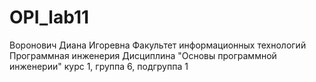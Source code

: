 # OPI_lab11
Воронович
Диана
Игоревна
Факультет информационных технологий
Программная инженерия
Дисциплина "Основы программной инженерии"
курс 1, группа 6, подгруппа 1
